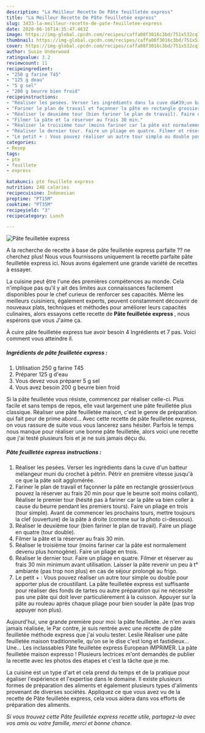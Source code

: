 ```yaml
---
description: "La Meilleur Recette De Pâte feuilletée express"
title: "La Meilleur Recette De Pâte feuilletée express"
slug: 3433-la-meilleur-recette-de-pate-feuilletee-express
date: 2020-06-16T14:35:47.463Z
image: https://img-global.cpcdn.com/recipes/caffa08f3016c3bd/751x532cq70/pate-feuilletee-express-photo-principale-de-la-recette.jpg
thumbnail: https://img-global.cpcdn.com/recipes/caffa08f3016c3bd/751x532cq70/pate-feuilletee-express-photo-principale-de-la-recette.jpg
cover: https://img-global.cpcdn.com/recipes/caffa08f3016c3bd/751x532cq70/pate-feuilletee-express-photo-principale-de-la-recette.jpg
author: Susie Underwood
ratingvalue: 3.2
reviewcount: 11
recipeingredient:
- "250 g farine T45"
- "125 g deau"
- "5 g sel"
- "200 g beurre bien froid"
recipeinstructions:
- "Réaliser les pesées. Verser les ingrédients dans la cuve d&#39;un batteur mélangeur muni du crochet à pétrin. Pétrir en première vitesse jusqu&#39;à ce que la pâte soit agglomérée."
- "Fariner le plan de travail et façonner la pâte en rectangle grossier(vous pouvez la réserver au frais 20 min pour que le beurre soit moins collant). Réaliser le premier tour (hésité pas à fariner car la pâte va bien coller à cause du beurre pendant les premiers tours). Faire un pliage en trois (tour simple). Avant de commencer les prochains tours, mettre toujours la clef (ouverture) de la pâte à droite (comme sur la photo ci-dessous)."
- "Réaliser le deuxième tour (bien fariner le plan de travail). Faire un pliage en quatre (tour double)."
- "Filmer la pâte et la réserver au frais 30 min."
- "Réaliser le troisième tour (moins fariner car la pâte est normalement devenu plus homogène). Faire un pliage en trois."
- "Réaliser le dernier tour. Faire un pliage en quatre. Filmer et réserver au frais 30 min minimum avant utilisation. Laisser la pâte revenir un peu à t° ambiante (pas trop non plus) en cas de séjour prolongé au frigo."
- "Le petit + : Vous pouvez réaliser un autre tour simple ou double pour apporter plus de croustillant. La pâte feuilletée express est suffisante pour réaliser des fonds de tartes ou autre préparation qui ne nécessite pas une pâte qui doit lever particulièrement à la cuisson. Appuyer sur la pâte au rouleau après chaque pliage pour bien souder la pâte (pas trop appuyer non plus)."
categories:
- Resep
tags:
- pte
- feuillete
- express

katakunci: pte feuillete express 
nutrition: 248 calories
recipecuisine: Indonesian
preptime: "PT15M"
cooktime: "PT35M"
recipeyield: "3"
recipecategory: Lunch

---
```



![Pâte feuilletée express](https://img-global.cpcdn.com/recipes/caffa08f3016c3bd/751x532cq70/pate-feuilletee-express-photo-principale-de-la-recette.jpg)

A la recherche de recette à base de pâte feuilletée express parfaite ?? ne cherchez plus! Nous vous fournissons uniquement la recette parfaite pâte feuilletée express ici. Nous avons également une grande variété de recettes à essayer.

La cuisine peut être l'une des premières compétences au monde. Cela n'implique pas qu'il y ait des limites aux connaissances facilement disponibles pour le chef curieux de renforcer ses capacités. Même les meilleurs cuisiniers, également experts, peuvent constamment découvrir de nouveaux plats, techniques et méthodes pour améliorer leurs capacités culinaires, alors essayons cette recette de <strong> Pâte feuilletée express </strong>, nous espérons que vous J'aime ça.

<!--inarticleads1-->

À cuire pâte feuilletée express tue avoir besoin 4 Ingrédients et 7 pas. Voici comment vous atteindre il.

##### Ingrédients de pâte feuilletée express :

1. Utilisation 250 g farine T45
1. Préparer 125 g d&#39;eau
1. Vous devez vous préparer 5 g sel
1. Vous avez besoin 200 g beurre bien froid


Si la pâte feuilletée vous résiste, commencez par réaliser celle-ci. Plus facile et sans temps de repos, elle vaut largement une pâte feuilletée plus classique. Réaliser une pâte feuilletée maison, c&#39;est le genre de préparation qui fait peur de prime abord… Avec cette recette de pâte feuilletée express, on vous rassure de suite vous vous lancerez sans hésiter. Parfois le temps nous manque pour réaliser une bonne pâte feuilletée, alors voici une recette que j&#39;ai testé plusieurs fois et je ne suis jamais déçu du. 

<!--inarticleads2-->

##### Pâte feuilletée express instructions :

1. Réaliser les pesées. Verser les ingrédients dans la cuve d&#39;un batteur mélangeur muni du crochet à pétrin. Pétrir en première vitesse jusqu&#39;à ce que la pâte soit agglomérée.
1. Fariner le plan de travail et façonner la pâte en rectangle grossier(vous pouvez la réserver au frais 20 min pour que le beurre soit moins collant). Réaliser le premier tour (hésité pas à fariner car la pâte va bien coller à cause du beurre pendant les premiers tours). Faire un pliage en trois (tour simple). Avant de commencer les prochains tours, mettre toujours la clef (ouverture) de la pâte à droite (comme sur la photo ci-dessous).
1. Réaliser le deuxième tour (bien fariner le plan de travail). Faire un pliage en quatre (tour double).
1. Filmer la pâte et la réserver au frais 30 min.
1. Réaliser le troisième tour (moins fariner car la pâte est normalement devenu plus homogène). Faire un pliage en trois.
1. Réaliser le dernier tour. Faire un pliage en quatre. Filmer et réserver au frais 30 min minimum avant utilisation. Laisser la pâte revenir un peu à t° ambiante (pas trop non plus) en cas de séjour prolongé au frigo.
1. Le petit + : Vous pouvez réaliser un autre tour simple ou double pour apporter plus de croustillant. La pâte feuilletée express est suffisante pour réaliser des fonds de tartes ou autre préparation qui ne nécessite pas une pâte qui doit lever particulièrement à la cuisson. Appuyer sur la pâte au rouleau après chaque pliage pour bien souder la pâte (pas trop appuyer non plus).


Aujourd&#39;hui, une grande première pour moi: la pâte feuilletée. Je n&#39;en avais jamais réalisée, le Par contre, je suis rentrée avec une recette de pâte feuilletée méthode express que j&#39;ai voulu tester. Leslie Réaliser une pâte feuilletée maison traditionnelle, qu&#39;on se le dise c&#39;est long et fastidieux… Une… Les inclassables Pâte feuilletée express European iMPRiMER. La pâte feuilletée maison expresso ! Plusieurs lectrices m&#39;ont demandés de publier la recette avec les photos des étapes et c&#39;est la tâche que je me. 

<!--inarticleads1-->

<p>
La cuisine est un type d'art et cela prend du temps et de la pratique pour égaliser l'expérience et l'expertise dans le domaine. Il existe plusieurs formes de préparation des aliments et également plusieurs types d'aliments provenant de diverses sociétés. Appliquez ce que vous avez vu de la recette de Pâte feuilletée express, cela vous aidera dans vos efforts de préparation des aliments.
</p>

<p>
<i>Si vous trouvez cette Pâte feuilletée express recette utile, partagez-la avec vos amis ou votre famille, merci et bonne chance.</i>
</p>
